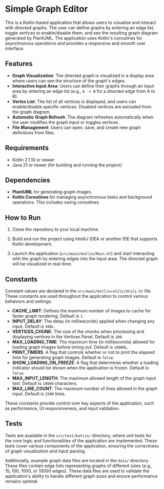 # Simple Graph Editor

This is a Kotlin-based application that allows users to visualize and interact with directed graphs. The user can define graphs by entering an edge list, toggle vertices to enable/disable them, and see the resulting graph diagram generated by PlantUML. The application uses Kotlin's coroutines for asynchronous operations and provides a responsive and smooth user interface.

## Features

- **Graph Visualization**: The directed graph is visualized in a display area where users can see the structure of the graph's edges.
- **Interactive Input Area**: Users can define their graphs through an input area by entering an edge list (e.g., `A -> B` for a directed edge from A to B).
- **Vertex List**: The list of all vertices is displayed, and users can enable/disable specific vertices. Disabled vertices are excluded from the graph diagram.
- **Automatic Graph Refresh**: The diagram refreshes automatically when the user modifies the graph input or toggles vertices.
- **File Management**: Users can open, save, and create new graph definitions from files.
  
## Requirements

- Kotlin 2.1.10 or newer
- Java 21 or newer (for building and running the project)

## Dependencies

- **PlantUML** for generating graph images.
- **Kotlin Coroutines** for managing asynchronous tasks and background operations. This includes swing coroutines.

## How to Run

1. Clone the repository to your local machine.

2. Build and run the project using IntelliJ IDEA or another IDE that supports Kotlin development.

3. Launch the application (`src/main/kotlin/Main.kt`) and start interacting with the graph by entering edges into the input area. The directed graph will be visualized in real-time.

## Constants

Constant values are declared in the `src/main/kotlin/utils/Utils.kt` file. These constants are used throughout the application to control various behaviors and settings.

- **CACHE_LIMIT**: Defines the maximum number of images to cache for faster graph rendering. Default is `1`.
- **INPUT_DELAY**: The delay (in milliseconds) applied when changing any input. Default is `300L`.
- **VERTICES_CHUNK**: The size of the chunks when processing and displaying vertices in the Vertices Panel. Default is `100`.
- **MAX_LOADING_TIME**: The maximum time (in milliseconds) allowed for loading graph images before timing out. Default is `10000L`.
- **PRINT_TIMERS**: A flag that controls whether or not to print the elapsed time for generating graph images. Default is `false`.
- **SHOW_LOADING_ON_FREEZE**: A flag that determines whether a loading indicator should be shown when the application is frozen. Default is `false`.
- **MAX_INPUT_LENGTH**: The maximum allowed length of the graph input text. Default is `10000` characters.
- **MAX_LINE_COUNT**: The maximum number of lines allowed in the graph input. Default is `1500` lines.

These constants provide control over key aspects of the application, such as performance, UI responsiveness, and input validation.

## Tests

Tests are available in the `src/test/kotlin/` directory, where unit tests for the core logic and functionalities of the application are implemented. These tests cover various components of the application, ensuring the correctness of graph visualization and input parsing.

Additionally, example graph data files are located in the `data/` directory. These files contain edge lists representing graphs of different sizes (e.g., 15, 100, 1000, or 10000 edges). These data files are used to validate the application's ability to handle different graph sizes and ensure performance remains optimal.
